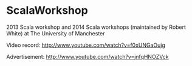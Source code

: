 ScalaWorkshop
=============

2013 Scala workshop and 2014 Scala workshops (maintained by Robert White) at The University of Manchester

Video record: http://www.youtube.com/watch?v=f0xUNGaOujg

Advertisement: http://www.youtube.com/watch?v=jnfqHNOZVck

